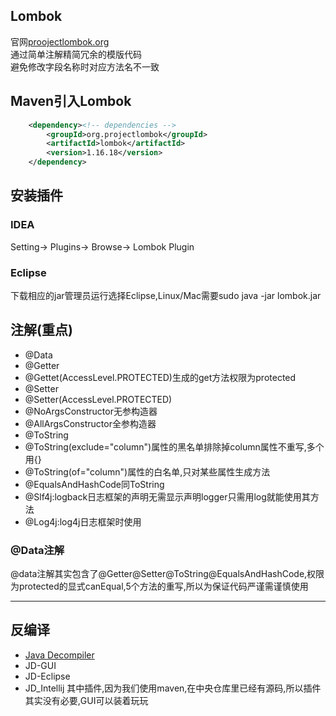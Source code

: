 ## Lombok
官网[proojectlombok.org](proojectlombok.org)  
通过简单注解精简冗余的模版代码  
避免修改字段名称时对应方法名不一致  

## Maven引入Lombok
```xml
	<dependency><!-- dependencies -->
		<groupId>org.projectlombok</groupId>
		<artifactId>lombok</artifactId>
		<version>1.16.18</version>
	</dependency>
```
## 安装插件 
### IDEA
Setting-> Plugins-> Browse-> Lombok Plugin
### Eclipse
下载相应的jar管理员运行选择Eclipse,Linux/Mac需要sudo java -jar lombok.jar

## 注解(重点)
* @Data
* @Getter
* @Gettet(AccessLevel.PROTECTED)生成的get方法权限为protected
* @Setter
* @Setter(AccessLevel.PROTECTED)
* @NoArgsConstructor无参构造器
* @AllArgsConstructor全参构造器
* @ToString
* @ToString(exclude="column")属性的黑名单排除掉column属性不重写,多个用{}
* @ToString(of="column")属性的白名单,只对某些属性生成方法
* @EqualsAndHashCode同ToString 
* @Slf4j:logback日志框架的声明无需显示声明logger只需用log就能使用其方法
* @Log4j:log4j日志框架时使用

### @Data注解
@data注解其实包含了@Getter@Setter@ToString@EqualsAndHashCode,权限为protected的显式canEqual,5个方法的重写,所以为保证代码严谨需谨慎使用

---

## 反编译 
* [Java Decompiler](http://jd.benow.ca/)
* JD-GUI
* JD-Eclipse
* JD_Intellij
其中插件,因为我们使用maven,在中央仓库里已经有源码,所以插件其实没有必要,GUI可以装着玩玩